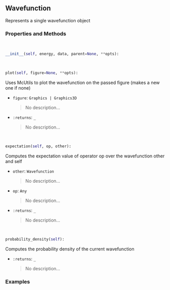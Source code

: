 ## <a id="Psience.Wavefun.Wavefunctions.Wavefunction">Wavefunction</a>
Represents a single wavefunction object

### Properties and Methods
<a id="Psience.Wavefun.Wavefunctions.Wavefunction.__init__">&nbsp;</a>
```python
__init__(self, energy, data, parent=None, **opts): 
```

<a id="Psience.Wavefun.Wavefunctions.Wavefunction.plot">&nbsp;</a>
```python
plot(self, figure=None, **opts): 
```
Uses McUtils to plot the wavefunction on the passed figure (makes a new one if none)
- `figure`: `Graphics | Graphics3D`
    >No description...
- `:returns`: `_`
    >No description...

<a id="Psience.Wavefun.Wavefunctions.Wavefunction.expectation">&nbsp;</a>
```python
expectation(self, op, other): 
```
Computes the expectation value of operator op over the wavefunction other and self
- `other`: `Wavefunction`
    >No description...
- `op`: `Any`
    >No description...
- `:returns`: `_`
    >No description...

<a id="Psience.Wavefun.Wavefunctions.Wavefunction.probability_density">&nbsp;</a>
```python
probability_density(self): 
```
Computes the probability density of the current wavefunction
- `:returns`: `_`
    >No description...

### Examples
